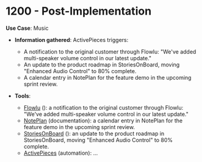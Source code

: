 # 1200 - Post-Implementation

**Use Case**: Music

* **Information gathered**: ActivePieces triggers:
  - A notification to the original customer through Flowlu: "We've added multi-speaker volume control in our latest update."
  - An update to the product roadmap in StoriesOnBoard, moving "Enhanced Audio Control" to 80% complete.
  - A calendar entry in NotePlan for the feature demo in the upcoming sprint review.

* **Tools**:

  - [Flowlu](https://www.flowlu.com/) (): a notification to the original customer through Flowlu: "We've added multi-speaker volume control in our latest update."
  - [NotePlan](https://app.noteplan.co/) (documentation): a calendar entry in NotePlan for the feature demo in the upcoming sprint review.
  - [StoriesOnBoard](https://storiesonboard.com/) (): an update to the product roadmap in StoriesOnBoard, moving "Enhanced Audio Control" to 80% complete.
  - [ActivePieces](https://www.activepieces.com/) (automation): ...